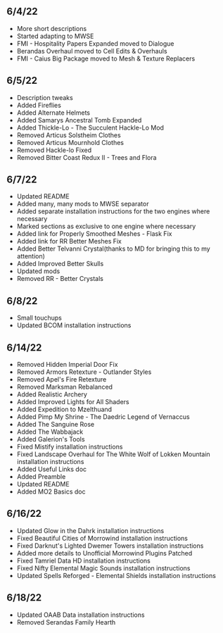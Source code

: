 ## 6/4/22
- More short descriptions
- Started adapting to MWSE
- FMI - Hospitality Papers Expanded moved to Dialogue 
- Berandas Overhaul moved to Cell Edits & Overhauls 
- FMI - Caius Big Package moved to Mesh & Texture Replacers 

## 6/5/22
- Description tweaks
- Added Fireflies
- Added Alternate Helmets
- Added Samarys Ancestral Tomb Expanded
- Added Thickle-Lo - The Succulent Hackle-Lo Mod
- Removed Articus Solstheim Clothes
- Removed Articus Mournhold Clothes
- Removed Hackle-lo Fixed
- Removed Bitter Coast Redux II - Trees and Flora

## 6/7/22
- Updated README
- Added many, many mods to MWSE separator
- Added separate installation instructions for the two engines where necessary
- Marked sections as exclusive to one engine where necessary
- Added link for Properly Smoothed Meshes - Flask Fix
- Added link for RR Better Meshes Fix
- Added Better Telvanni Crystal(thanks to MD for bringing this to my attention)
- Added Improved Better Skulls
- Updated mods
- Removed RR - Better Crystals

## 6/8/22
- Small touchups 
- Updated BCOM installation instructions

## 6/14/22
- Removed Hidden Imperial Door Fix
- Removed Armors Retexture - Outlander Styles
- Removed Apel's Fire Retexture
- Removed Marksman Rebalanced
- Added Realistic Archery
- Added Improved Lights for All Shaders
- Added Expedition to Mzelthuand
- Added Pimp My Shrine - The Daedric Legend of Vernaccus
- Added The Sanguine Rose
- Added The Wabbajack
- Added Galerion's Tools
- Fixed Mistify installation instructions
- Fixed Landscape Overhaul for The White Wolf of Lokken Mountain installation instructions
- Added Useful Links doc
- Added Preamble
- Updated README
- Added MO2 Basics doc

## 6/16/22
- Updated Glow in the Dahrk installation instructions
- Fixed Beautiful Cities of Morrowind installation instructions
- Fixed Darknut's Lighted Dwemer Towers installation instructions
- Added more details to Unofficial Morrowind Plugins Patched
- Fixed Tamriel Data HD installation instructions
- Fixed Nifty Elemental Magic Sounds installation instructions
- Updated Spells Reforged - Elemental Shields installation instructions

## 6/18/22
- Updated OAAB Data installation instructions
- Removed Serandas Family Hearth
